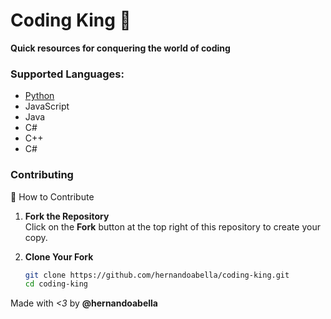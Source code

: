 # Coding King 🤴
**Quick resources for conquering the world of coding**

### Supported Languages:
- [Python](./programing-languages/python.md)
- JavaScript
- Java
- C#
- C++
- C#

### Contributing
📌 How to Contribute

1. **Fork the Repository**  
   Click on the **Fork** button at the top right of this repository to create your copy.

2. **Clone Your Fork**  
   ```bash
   git clone https://github.com/hernandoabella/coding-king.git
   cd coding-king

Made with *<3* by **@hernandoabella**
